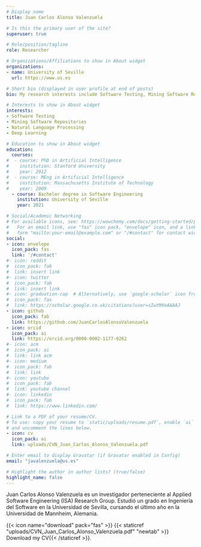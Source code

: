 ```yaml
---
# Display name
title: Juan Carlos Alonso Valenzuela

# Is this the primary user of the site?
superuser: true

# Role/position/tagline
role: Researcher

# Organizations/Affiliations to show in About widget
organizations:
- name: University of Seville
  url: https://www.us.es

# Short bio (displayed in user profile at end of posts)
bio: My research interests include Software Testing, Mining Software Repositories and Natural Language Processing.

# Interests to show in About widget
interests:
- Software Testing
- Mining Software Repositories
- Natural Language Processing
- Deep Learning

# Education to show in About widget
education:
  courses:
#  - course: PhD in Artificial Intelligence
#    institution: Stanford University
#    year: 2012
#  - course: MEng in Artificial Intelligence
#    institution: Massachusetts Institute of Technology
#    year: 2009
  - course: Bachelor degree in Software Engineering
    institution: University of Seville
    year: 2021

# Social/Academic Networking
# For available icons, see: https://wowchemy.com/docs/getting-started/page-builder/#icons
#   For an email link, use "fas" icon pack, "envelope" icon, and a link in the
#   form "mailto:your-email@example.com" or "/#contact" for contact widget.
social:
- icon: envelope
  icon_pack: fas
  link: '/#contact'
#- icon: reddit
#  icon_pack: fab
#  link: insert link
#- icon: twitter
#  icon_pack: fab
#  link: insert link
#- icon: graduation-cap  # Alternatively, use `google-scholar` icon from `ai` icon pack
#  icon_pack: fas
#  link: https://scholar.google.co.uk/citations?user=sIwtMXoAAAAJ
- icon: github
  icon_pack: fab
  link: https://github.com/JuanCarlosAlonsoValenzuela
- icon: orcid
  icon_pack: ai
  link: https://orcid.org/0000-0002-1177-9262
#- icon: acm
#  icon_pack: ai
#  link: link acm
#- icon: medium
#  icon_pack: fab
#  link: link
#- icon: youtube
#  icon_pack: fab
#  link: youtube channel
#- icon: linkedin
#  icon_pack: fab
#  link: https://www.linkedin.com/

# Link to a PDF of your resume/CV.
# To use: copy your resume to `static/uploads/resume.pdf`, enable `ai` icons in `params.toml`, 
# and uncomment the lines below.
- icon: cv
  icon_pack: ai
  link: uploads/CVN_Juan_Carlos_Alonso_Valenzuela.pdf

# Enter email to display Gravatar (if Gravatar enabled in Config)
email: "javalenzuela@us.es"

# Highlight the author in author lists? (true/false)
highlight_name: false
---
```


Juan Carlos Alonso Valenzuela es un investigador perteneciente al Applied Software Engineering (ISA) Research Group. Estudió un grado en Ingeniería del Software en la Universidad de Sevilla, cursando el último año en la Universidad de Mannheim, Alemania.

{{< icon name="download" pack="fas" >}} {{< staticref "uploads/CVN_Juan_Carlos_Alonso_Valenzuela.pdf" "newtab" >}} Download my CV{{< /staticref >}}.
